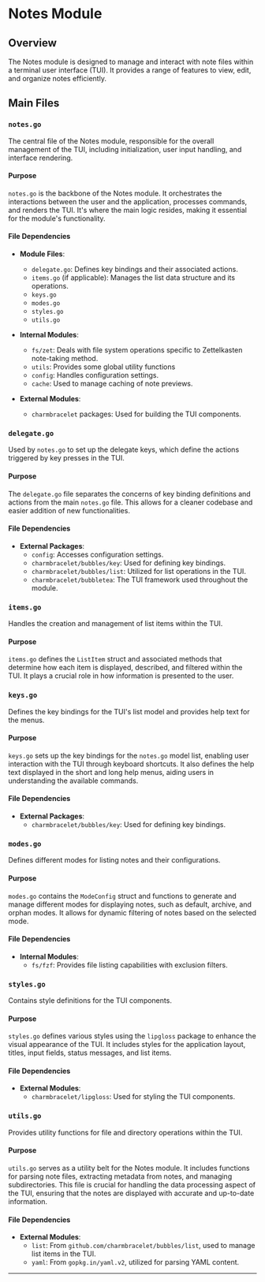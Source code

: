 # Notes Module

## Overview
The Notes module is designed to manage and interact with note files within a terminal user interface (TUI). It provides a range of features to view, edit, and organize notes efficiently.

## Main Files

### `notes.go`
The central file of the Notes module, responsible for the overall management of the TUI, including initialization, user input handling, and interface rendering.

#### Purpose
`notes.go` is the backbone of the Notes module. It orchestrates the interactions between the user and the application, processes commands, and renders the TUI. It's where the main logic resides, making it essential for the module's functionality.

#### File Dependencies
- **Module Files**:
  - `delegate.go`: Defines key bindings and their associated actions.
  - `items.go` (if applicable): Manages the list data structure and its operations.
  - `keys.go`
  - `modes.go`
  - `styles.go`
  - `utils.go`

- **Internal Modules**:
  - `fs/zet`: Deals with file system operations specific to Zettelkasten note-taking method.
  - `utils`: Provides some global utility functions
  - `config`: Handles configuration settings.
  - `cache`: Used to manage caching of note previews.

- **External Modules**:
  - `charmbracelet` packages: Used for building the TUI components.

### `delegate.go`
Used by `notes.go` to set up the delegate keys, which define the actions triggered by key presses in the TUI.

#### Purpose
The `delegate.go` file separates the concerns of key binding definitions and actions from the main `notes.go` file. This allows for a cleaner codebase and easier addition of new functionalities.

#### File Dependencies
- **External Packages**:
  - `config`: Accesses configuration settings.
  - `charmbracelet/bubbles/key`: Used for defining key bindings.
  - `charmbracelet/bubbles/list`: Utilized for list operations in the TUI.
  - `charmbracelet/bubbletea`: The TUI framework used throughout the module.

### `items.go`
Handles the creation and management of list items within the TUI.

#### Purpose
`items.go` defines the `ListItem` struct and associated methods that determine how each item is displayed, described, and filtered within the TUI. It plays a crucial role in how information is presented to the user.

### `keys.go`
Defines the key bindings for the TUI's list model and provides help text for the menus.

#### Purpose
`keys.go` sets up the key bindings for the `notes.go` model list, enabling user interaction with the TUI through keyboard shortcuts. It also defines the help text displayed in the short and long help menus, aiding users in understanding the available commands.

#### File Dependencies
- **External Packages**:
  - `charmbracelet/bubbles/key`: Used for defining key bindings.

### `modes.go`
Defines different modes for listing notes and their configurations.

#### Purpose
`modes.go` contains the `ModeConfig` struct and functions to generate and manage different modes for displaying notes, such as default, archive, and orphan modes. It allows for dynamic filtering of notes based on the selected mode.

#### File Dependencies
- **Internal Modules**:
  - `fs/fzf`: Provides file listing capabilities with exclusion filters.

### `styles.go`
Contains style definitions for the TUI components.

#### Purpose
`styles.go` defines various styles using the `lipgloss` package to enhance the visual appearance of the TUI. It includes styles for the application layout, titles, input fields, status messages, and list items.

#### File Dependencies
- **External Modules**:
  - `charmbracelet/lipgloss`: Used for styling the TUI components.


### `utils.go`
Provides utility functions for file and directory operations within the TUI.

#### Purpose
`utils.go` serves as a utility belt for the Notes module. It includes functions for parsing note files, extracting metadata from notes, and managing subdirectories. This file is crucial for handling the data processing aspect of the TUI, ensuring that the notes are displayed with accurate and up-to-date information.

#### File Dependencies
- **External Modules**:
  - `list`: From `github.com/charmbracelet/bubbles/list`, used to manage list items in the TUI.
  - `yaml`: From `gopkg.in/yaml.v2`, utilized for parsing YAML content.

---
